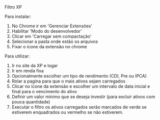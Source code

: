 Filtro XP

Para instalar:
 1) No Chrome ir em 'Gerenciar Extensões'
 2) Habilitar 'Modo do desenvolvedor'
 3) Clicar em 'Carregar sem compactação'
 4) Selecionar a pasta onde estão os arquivos
 5) Fixar o ícone da extensão no chrome

Para utilizar:
 1) Ir no site da XP e logar
 2) Ir em renda fixa
 3) Opcionalmente escolher um tipo de rendimento (CDI, Pre ou IPCA)
 4) Rolar a pagina para que o mais ativos sejam carregados
 5) Clicar no ícone da extensão e escolher um intervalo de data inicial e final para o vencimento do ativo
 6) Definir um valor mínimo que se deseja investir (para excluir ativos com pouca quantidade)
 7) Executar o filtro
    os ativos carregados serão marcados de verde se estiverem enquadrados ou vermelho se não estiverem.
 
